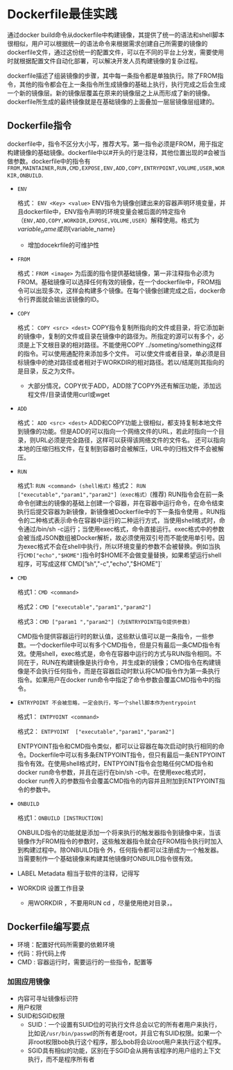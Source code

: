 #  Dockerfile最佳实践

通过docker build命令从dockerfile中构建镜像，其提供了统一的语法和shell脚本很相似，用户可以根据统一的语法命令来根据需求创建自己所需要的镜像的dockerfile文件，通过这份统一的配置文件，可以在不同的平台上分发，需要使用时就根据配置文件自动化部署，可以解决开发人员构建镜像的复杂过程。

dockerfile描述了组装镜像的步骤，其中每一条指令都是单独执行。除了FROM指令，其他的指令都会在上一条指令所生成镜像的基础上执行，执行完成之后会生成一个新的镜像层。新的镜像层覆盖在原来的镜像层之上从而形成了新的镜像。dockerfile所生成的最终镜像就是在基础镜像的上面叠加一层层镜像层组建的。

## Dockerfile指令

dockerfile中，指令不区分大小写，推荐大写。第一指令必须是FROM，用于指定构建镜像的基础镜像。dockerfile中以#开头的行是注释，其他位置出现的#会被当做参数。dockerfile中的指令有`FROM,MAINTAINER,RUN,CMD,EXPOSE,ENV,ADD,COPY,ENTRYPOINT,VOLUME,USER,WORKIR,ONBUILD`.

- `ENV`

    格式： `ENV <Key> <value>`   ENV指令为镜像创建出来的容器声明环境变量，并且dockerfile中，ENV指令声明的环境变量会被后面的特定指令（`ENV,ADD,COPY,WORKDIR,EXPOSE,VOLUME,USER`）解释使用。格式为$variable_name 或则${variable_name}

    - 增加docekrfile的可维护性
- `FROM`

    格式：`FROM <image>` 为后面的指令提供基础镜像，第一非注释指令必须为FROM。基础镜像可以选择任何有效的镜像，在一个dockerfile中，FROM指令可以出现多次，这样会构建多个镜像。在每个镜像创建完成之后，docker命令行界面就会输出该镜像的ID。

- `COPY`

    格式： `COPY <src> <dest>`   COPY指令复制<src>所指向的文件或目录，将它添加新的镜像中，复制的文件或目录在镜像中的路径为<dest>。<src>所指定的源可以有多个，必须是上下文根目录的相对路径。不能使用COPY ../someting/something这样的指令。<src>可以使用通配符来添加多个文件。   <dest>可以使文件或者目录，单必须是目标镜像中的绝对路径或者相对于WORKDIR的相对路径。若<src><dest>以/结尾则其指向的是目录，反之为文件。

    - 大部分情况，COPY优于ADD，ADD除了COPY外还有解压功能，添加远程文件/目录请使用curl或wget
- `ADD`

    格式： `ADD <src> <dest>`  ADD和COPY功能上很相似，都支持复制本地文件到镜像的功能。但是ADD的<src>可以指向一个网络文件的URL，若此时<dest>指向一个目录，则URL必须是完全路径，这样可以获得该网络文件的文件名。 <src>还可以指向本地的压缩归档文件，在复制到容器时会被解压，URL中的归档文件不会被解压。

- `RUN`

    格式1:  `RUN <command> (shell格式)`                                                                                 格式2： `RUN ["executable","param1","param2"]（exec格式）`(推荐)                    RUN指令会在前一条命令创建出的镜像的基础上创建一个容器，并在容器中运行命令，在命令结束执行后提交容器为新镜像，新镜像被Dockerfile中的下一条指令使用 。RUN指令的二种格式表示命令在容器中运行的二种运行方式，当使用shell格式时，命令通过/bin/sh -c运行；当使用exec格式，命令直接运行。exec格式中的参数会被当成JSON数组被Docker解析，故必须使用双引号而不能使用单引号。因为exec格式不会在shell中执行，所以环境变量的参数不会被替换。例如当执行`CMD["echo","$HOME"]`指令时$HOME不会做变量替换，如果希望运行shell程序，可写成这样`CMD[”sh","-c","echo","$HOME"]` 

- `CMD`

    格式1：`CMD <command>`

    格式2：`CMD ["executable","param1","param2"]`

    格式3：`CMD ["param1 ","param2"] (为ENTRYPOINT指令提供参数)`

    CMD指令提供容器运行时的默认值，这些默认值可以是一条指令，一些参数。一个dockerfile中可以有多个CMD指令，但是只有最后一条CMD指令有效。使用shell，exec格式是，命令在容器中运行的方式与RUN指令相同。不同在于，RUN在构建镜像是执行命令，并生成新的镜像；CMD指令在构建镜像是不会执行任何指令，而是在容器启动时默认将CMD指令作为第一条执行指令。如果用户在docker run命令中指定了命令参数会覆盖CMD指令中的指令。

- `ENTRYPOINT 不会被忽略，一定会执行，写一个shell脚本作为entrypoint`

    格式1： `ENTPYOINT <command>`                               

    格式2： `ENTPYOINT  ["executable","param1","param2"]`

    ENTPYOINT指令和CMD指令类似，都可以让容器在每次启动时执行相同的命令。Dockerfile中可以有多条ENTPYOINT指令，但只有最后一条ENTPYOINT指令有效。在使用shell格式时，ENTPYOINT指令会忽略任何CMD指令和docker run命令参数，并且在运行在bin/sh -c中。在使用exec格式时，docker run传入的参数指令会覆盖CMD指令的内容并且附加到ENTPYOINT指令的参数中。

- `ONBUILD`

    格式1：`ONBUILD [INSTRUCTION]`

    ONBUILD指令的功能就是添加一个将来执行的触发器指令到镜像中来，当该镜像作为FROM指令的参数时，这些触发器指令就会在FROM指令执行时加入到构建过程中。除ONBUILD指令 外，任何指令都可以注册成为一个触发器。当需要制作一个基础镜像来构建其他镜像时ONBUILD指令很有效。

- LABEL Metadata 相当于软件的注释，记得写
- WORKDIR 设置工作目录
    - 用WORKDIR ，不要用RUN cd ，尽量使用绝对目录，。

## Dockerfile编写要点

- 环境：配置好代码所需要的依赖环境
- 代码：将代码上传
- CMD : 容器运行时，需要运行的一些指令，配置等


### 加固应用镜像

- 内容可寻址镜像标识符
- 用户权限
- SUID和SGID权限
    - SUID：一个设置有SUID位的可执行文件总会以它的所有者用户来执行，比如说`/usr/bin/passwd`的所有者是root，并且它有SUID权限。如果一个非root权限bob执行这个程序，那么bob将会以root用户来执行这个程序。
    - SGID具有相似的功能，区别在于SGID会从拥有该程序的用户组的上下文执行，而不是程序所有者